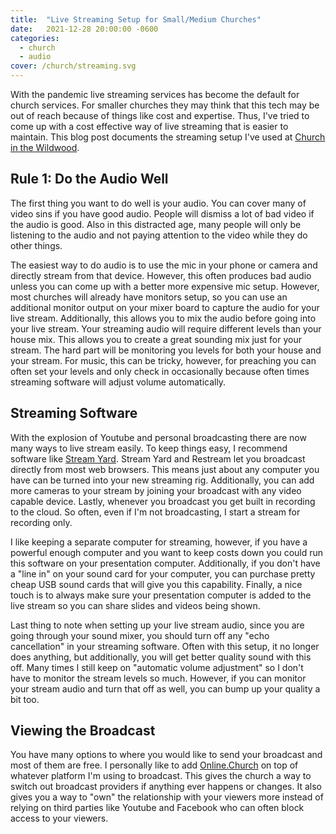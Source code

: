 ```yaml
---
title:  "Live Streaming Setup for Small/Medium Churches"
date:   2021-12-28 20:00:00 -0600
categories:
  - church
  - audio
cover: /church/streaming.svg
---
```


With the pandemic live streaming services has become the default for church services. For smaller churches they may think that this tech may be out of reach because of things like cost and expertise. Thus, I've tried to come up with a cost effective way of live streaming that is easier to maintain. This blog post documents the streaming setup I've used at [Church in the Wildwood](https://www.wildwoodag.church/).


## Rule 1: Do the Audio Well

The first thing you want to do well is your audio. You can cover many of video sins if you have good audio. People will dismiss a lot of bad video if the audio is good. Also in this distracted age, many people will only be listening to the audio and not paying attention to the video while they do other things.

The easiest way to do audio is to use the mic in your phone or camera and directly stream from that device. However, this often produces bad audio unless you can come up with a better more expensive mic setup. However, most churches will already have monitors setup, so you can use an additional monitor output on your mixer board to capture the audio for your live stream. Additionally, this allows you to mix the audio before going into your live stream. Your streaming audio will require different levels than your house mix. This allows you to create a great sounding mix just for your stream. The hard part will be monitoring you levels for both your house and your stream. For music, this can be tricky, however, for preaching you can often set your levels and only check in occasionally because often times streaming software will adjust volume automatically.

## Streaming Software

With the explosion of Youtube and personal broadcasting there are now many ways to live stream easily. To keep things easy, I recommend software like [Stream Yard](https://streamyard.com/). Stream Yard and Restream let you broadcast directly from most web browsers. This means just about any computer you have can be turned into your new streaming rig. Additionally, you can add more cameras to your stream by joining your broadcast with any video capable device. Lastly, whenever you broadcast you get built in recording to the cloud. So often, even if I'm not broadcasting, I start a stream for recording only.

I like keeping a separate computer for streaming, however, if you have a powerful enough computer and you want to keep costs down you could run this software on your presentation computer. Additionally, if you don't have a "line in" on your sound card for your computer, you can purchase pretty cheap USB sound cards that will give you this capability. Finally, a nice touch is to always make sure your presentation computer is added to the live stream so you can share slides and videos being shown.

Last thing to note when setting up your live stream audio, since you are going through your sound mixer, you should turn off any "echo cancellation" in your streaming software. Often with this setup, it no longer does anything, but additionally, you will get better quality sound with this off. Many times I still keep on "automatic volume adjustment" so I don't have to monitor the stream levels so much. However, if you can monitor your stream audio and turn that off as well, you can bump up your quality a bit too.

## Viewing the Broadcast

You have many options to where you would like to send your broadcast and most of them are free. I personally like to add [Online.Church](https://online.church/) on top of whatever platform I'm using to broadcast. This gives the church a way to switch out broadcast providers if anything ever happens or changes. It also gives you a way to "own" the relationship with your viewers more instead of relying on third parties like Youtube and Facebook who can often block access to your viewers.
